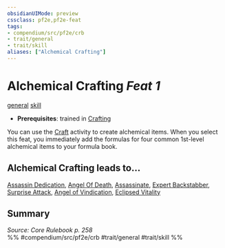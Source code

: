 ```yaml
---
obsidianUIMode: preview
cssclass: pf2e,pf2e-feat
tags:
- compendium/src/pf2e/crb
- trait/general
- trait/skill
aliases: ["Alchemical Crafting"]
---
```

# Alchemical Crafting  *Feat 1*  
[general](../../Rules/traits/general.md)  [skill](../../Rules/traits/skill.md)  

- **Prerequisites**: trained in [Crafting](../skills.md#Crafting)

You can use the [Craft](../../Rules/actions/craft.md) activity to create alchemical items. When you select this feat, you immediately add the formulas for four common 1st-level alchemical items to your formula book.

## Alchemical Crafting leads to...

[Assassin Dedication](assassin-dedication-apg.md), [Angel Of Death](angel-of-death-apg.md), [Assassinate](assassinate-apg.md), [Expert Backstabber](expert-backstabber-apg.md), [Surprise Attack](surprise-attack-apg.md), [Angel of Vindication](angel-of-vindication-lokl.md), [Eclipsed Vitality](eclipsed-vitality-lokl.md)

## Summary

*Source: Core Rulebook p. 258*  
%% #compendium/src/pf2e/crb #trait/general #trait/skill %%